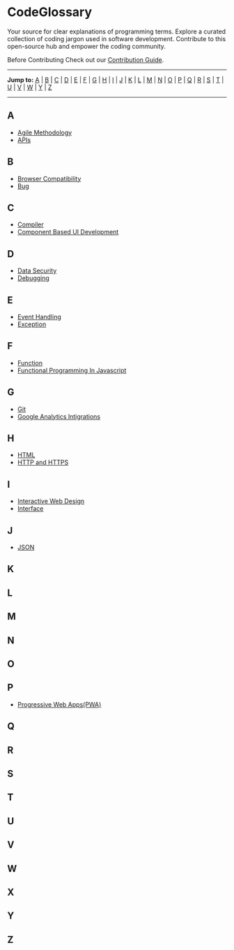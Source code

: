 # CodeGlossary

Your source for clear explanations of programming terms. Explore a curated collection of coding jargon used in software development. Contribute to this open-source hub and empower the coding community.

Before Contributing Check out our [Contribution Guide](/CONTRIBUTING.md).

---

**Jump to:** [A](#a) | [B](#b) | [C](#c) | [D](#d) | [E](#e) | [F](#f) | [G](#g) | [H](#h) | [I](#i) | [J](#j) | [K](#k) | [L](#l) | [M](#m) | [N](#n) | [O](#o) | [P](#p) | [Q](#q) | [R](#r) | [S](#s) | [T](#t) | [U](#u) | [V](#v) | [W](#w) | [Y](#y) | [Z](#z)

---

## A

- [Agile Methodology](/Glossary/A/agile-methodology.md)
- [APIs](/Glossary/A/APIs.md)


## B

- [Browser Compatibility](/Glossary/B/browser_compatibility.md)
- [Bug](/Glossary/B/bug.md)

## C

- [Compiler](/Glossary/C/compiler.md)
- [Component Based UI Development](/Glossary/C/component_based_ui_development.md)

## D

- [Data Security](/Glossary/D/data_security.md)
- [Debugging](/Glossary/D/debugging.md)

## E

- [Event Handling](/Glossary/E/event_handling.md)
- [Exception](/Glossary/E/exception.md)

## F

- [Function](/Glossary/F/function.md)
- [Functional Programming In Javascript](/Glossary/F/functional_programming_in_javascript.md)

## G

- [Git](/Glossary/G/git.md)
- [Google Analytics Intigrations](/Glossary/G/google_analytics_intigrations.md)

## H

- [HTML](/Glossary/H/html.md)
- [HTTP and HTTPS](/Glossary/H/http_and_https.md)

## I

- [Interactive Web Design](/Glossary/I/interactive_web_design.md)
- [Interface](/Glossary/I/interface.md)

## J

- [JSON](/Glossary/J/json.md)

## K

## L

## M

## N

## O

## P

- [Progressive Web Apps(PWA)](progressive_web_apps.md)

## Q

## R

## S

## T

## U

## V

## W

## X

## Y

## Z
